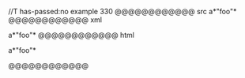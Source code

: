 //T has-passed:no
example 330
@@@@@@@@@@@@ src
a*"foo"*
@@@@@@@@@@@@ xml
<?xml version="1.0" encoding="UTF-8"?>
<!DOCTYPE document SYSTEM "CommonMark.dtd">
<document xmlns="http://commonmark.org/xml/1.0">
  <paragraph>
    <text>a*&quot;foo&quot;*</text>
  </paragraph>
</document>
@@@@@@@@@@@@ html
<p>a*&quot;foo&quot;*</p>
@@@@@@@@@@@@
